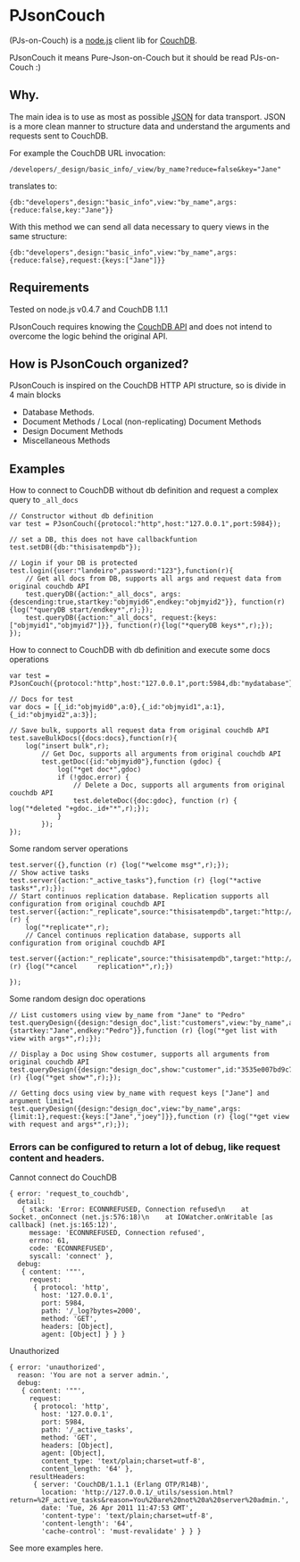 # PJsonCouch

(PJs-on-Couch) is a [node.js](http://nodejs.org/) client lib for [CouchDB](http://couchdb.apache.org/).

PJsonCouch it means Pure-Json-on-Couch but it should be read PJs-on-Couch :)

## Why.
The main idea is to use as most as possible [JSON](http://www.json.org/) for data transport.
JSON is a more clean manner to structure data and understand the arguments and requests sent to CouchDB.

For example the CouchDB URL invocation:
	
	/developers/_design/basic_info/_view/by_name?reduce=false&key="Jane"

translates to:
	
	{db:"developers",design:"basic_info",view:"by_name",args:{reduce:false,key:"Jane"}}

With this method we can send all data necessary to query views in the same structure:

	{db:"developers",design:"basic_info",view:"by_name",args:{reduce:false},request:{keys:["Jane"]}}


## Requirements
Tested on node.js v0.4.7 and CouchDB 1.1.1

PJsonCouch requires knowing the [CouchDB API](http://techzone.couchbase.com/sites/default/files/uploads/all/documentation/couchbase-api.html) and does not intend to overcome the logic behind the original API.

## How is PJsonCouch organized?

PJsonCouch is inspired on the CouchDB HTTP API structure, so is divide in 4 main blocks

* Database Methods.
* Document Methods / Local (non-replicating) Document Methods
* Design Document Methods
* Miscellaneous Methods



## Examples

How to connect to CouchDB without db definition and request a complex query to `_all_docs`

	// Constructor without db definition
	var test = PJsonCouch({protocol:"http",host:"127.0.0.1",port:5984});

	// set a DB, this does not have callbackfuntion
	test.setDB({db:"thisisatempdb"});

	// Login if your DB is protected
	test.login({user:"landeiro",password:"123"},function(r){
		// Get all docs from DB, supports all args and request data from original couchdb API
		test.queryDB({action:"_all_docs", args:{descending:true,startkey:"objmyid6",endkey:"objmyid2"}}, function(r){log("*queryDB start/endkey*",r);});
		test.queryDB({action:"_all_docs", request:{keys:["objmyid1","objmyid7"]}}, function(r){log("*queryDB keys*",r);});
	});


How to connect to CouchDB with db definition and execute some docs operations

	var test = PJsonCouch({protocol:"http",host:"127.0.0.1",port:5984,db:"mydatabase"});
	
	// Docs for test
	var docs = [{_id:"objmyid0",a:0},{_id:"objmyid1",a:1},{_id:"objmyid2",a:3}];
	
	// Save bulk, supports all request data from original couchdb API 
	test.saveBulkDocs({docs:docs},function(r){
		log("insert bulk",r);
			// Get Doc, supports all arguments from original couchdb API 
			test.getDoc({id:"objmyid0"},function (gdoc) {
				log("*get doc*",gdoc)
				if (!gdoc.error) {
					// Delete a Doc, supports all arguments from original couchdb API 
					test.deleteDoc({doc:gdoc}, function (r) { log("*deleted "+gdoc._id+"*",r);});
				}
			});
	});



Some random server operations


	test.server({},function (r) {log("*welcome msg*",r);});
	// Show active tasks
	test.server({action:"_active_tasks"},function (r) {log("*active tasks*",r);});
	// Start continuos replication database. Replication supports all configuration from original couchdb API
	test.server({action:"_replicate",source:"thisisatempdb",target:"http://somedomain.com/land",continuous:true},function (r) {
		log("*replicate*",r);
		// Cancel continuos replication database, supports all configuration from original couchdb API
		test.server({action:"_replicate",source:"thisisatempdb",target:"http://somedomain.com/land",continuous:true,cancel:true},function (r) {log("*cancel 	replication*",r);})

	});
	
	
Some random design doc operations

	// List customers using view by_name from "Jane" to "Pedro"
	test.queryDesign({design:"design_doc",list:"customers",view:"by_name",args:{startkey:"Jane",endkey:"Pedro"}},function (r) {log("*get list with view with args*",r);});
	
	// Display a Doc using Show costumer, supports all arguments from original couchdb API
	test.queryDesign({design:"design_doc",show:"customer",id:"3535e007bd9c765de0554c0a4900385b"},function (r) {log("*get show*",r);});
	
	// Getting docs using view by_name with request keys ["Jane"] and argument limit=1 
	test.queryDesign({design:"design_doc",view:"by_name",args:{limit:1},request:{keys:["Jane","joey"]}},function (r) {log("*get view with request and args*",r);});


### Errors can be configured to return a lot of debug, like request content and headers.
	
Cannot connect do CouchDB
	
	{ error: 'request_to_couchdb',
	  detail: 
	   { stack: 'Error: ECONNREFUSED, Connection refused\n    at Socket._onConnect (net.js:576:18)\n    at IOWatcher.onWritable [as callback] (net.js:165:12)',
	     message: 'ECONNREFUSED, Connection refused',
	     errno: 61,
	     code: 'ECONNREFUSED',
	     syscall: 'connect' },
	  debug: 
	   { content: '""',
	     request: 
	      { protocol: 'http',
	        host: '127.0.0.1',
	        port: 5984,
	        path: '/_log?bytes=2000',
	        method: 'GET',
	        headers: [Object],
	        agent: [Object] } } }
	
Unauthorized

	{ error: 'unauthorized',
	  reason: 'You are not a server admin.',
	  debug: 
	   { content: '""',
	     request: 
	      { protocol: 'http',
	        host: '127.0.0.1',
	        port: 5984,
	        path: '/_active_tasks',
	        method: 'GET',
	        headers: [Object],
	        agent: [Object],
	        content_type: 'text/plain;charset=utf-8',
	        content_length: '64' },
	     resultHeaders: 
	      { server: 'CouchDB/1.1.1 (Erlang OTP/R14B)',
	        location: 'http://127.0.0.1/_utils/session.html?return=%2F_active_tasks&reason=You%20are%20not%20a%20server%20admin.',
	        date: 'Tue, 26 Apr 2011 11:47:53 GMT',
	        'content-type': 'text/plain;charset=utf-8',
	        'content-length': '64',
	        'cache-control': 'must-revalidate' } } }
	

See more examples here.

